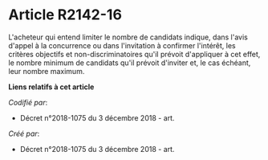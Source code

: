 # Article R2142-16

L'acheteur qui entend limiter le nombre de candidats indique, dans l'avis d'appel à la concurrence ou dans l'invitation à
confirmer l'intérêt, les critères objectifs et non-discriminatoires qu'il prévoit d'appliquer à cet effet, le nombre minimum
de candidats qu'il prévoit d'inviter et, le cas échéant, leur nombre maximum.

**Liens relatifs à cet article**

_Codifié par_:

  - Décret n°2018-1075 du 3 décembre 2018 - art.

_Créé par_:

  - Décret n°2018-1075 du 3 décembre 2018 - art.

